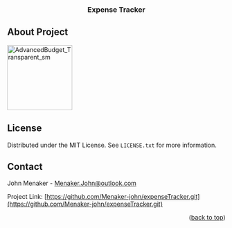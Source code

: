 <div id="top"></div>
<h3 align="center">Expense Tracker</h3>

<!-- About Project -->
## About Project

<img width="150" alt="AdvancedBudget_Transparent_sm" src="https://user-images.githubusercontent.com/25320915/181866277-9bb43b19-8ccd-4b4e-8f05-20ffaad5da45.png">

<!-- LICENSE -->
## License

Distributed under the MIT License. See `LICENSE.txt` for more information.

<!-- CONTACT -->
## Contact

John Menaker - Menaker.John@outlook.com

Project Link: [https://github.com/Menaker-john/expenseTracker.git](https://github.com/Menaker-john/expenseTracker.git)

<p align="right">(<a href="#top">back to top</a>)</p>

